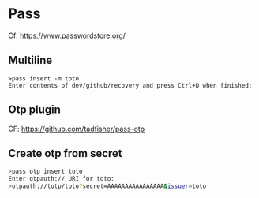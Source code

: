 # Pass

Cf: https://www.passwordstore.org/

## Multiline

```pass
>pass insert -m toto
Enter contents of dev/github/recovery and press Ctrl+D when finished:
```

## Otp plugin

CF: https://github.com/tadfisher/pass-otp

## Create otp from secret

```bash
>pass otp insert toto
Enter otpauth:// URI for toto:
>otpauth://totp/toto?secret=AAAAAAAAAAAAAAAA&issuer=toto
```
